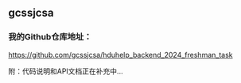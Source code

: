 ## **gcssjcsa**
### **我的Github仓库地址：**  
https://github.com/gcssjcsa/hduhelp_backend_2024_freshman_task

附：代码说明和API文档正在补充中...